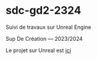# sdc-gd2-2324

Suivi de travaux sur Unreal Engine

Sup De Création — 2023/2024

Le projet sur Unreal est [ici](https://github.com/jniac/SDC_GD2_2324_UE5)
